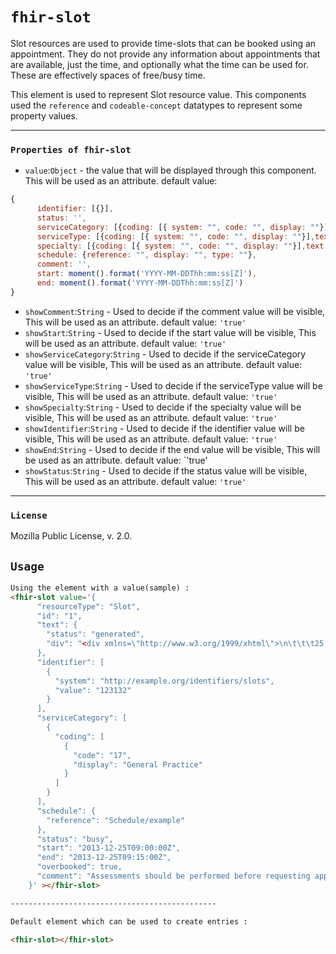 # `fhir-slot`

Slot resources are used to provide time-slots that can be booked using an appointment. They do not provide any information about appointments that are available, just the time, and optionally what the time can be used for. These are effectively spaces of free/busy time.

This element is used to represent Slot resource value. This components used the `reference` and `codeable-concept` datatypes to represent some property values.

---

### `Properties of fhir-slot`

* `value`:`Object` - the value that will be displayed through this component. This will be used as   an attribute. default value:

```javascript
{
      identifier: [{}],
      status: '', 
      serviceCategory: [{coding: [{ system: "", code: "", display: ""}],text: ""}],
      serviceType: [{coding: [{ system: "", code: "", display: ""}],text: ""}], 
      specialty: [{coding: [{ system: "", code: "", display: ""}],text: ""}],
      schedule: {reference: "", display: "", type: ""},
      comment: '',
      start: moment().format('YYYY-MM-DDThh:mm:ss[Z]'),
      end: moment().format('YYYY-MM-DDThh:mm:ss[Z]') 
}
```

- `showComment`:`String` - Used to decide if the comment value will be visible, This will be used as an attribute. default value: `'true'`
- `showStart`:`String` - Used to decide if the start value will be visible, This will be used as an attribute. default value: `'true'`
- `showServiceCategory`:`String` - Used to decide if the serviceCategory value will be visible, This will be used as an attribute. default value: `'true'`
- `showServiceType`:`String` - Used to decide if the serviceType value will be visible, This will be used as an attribute. default value: `'true'`
- `showSpecialty`:`String` - Used to decide if the specialty value will be visible, This will be used as an attribute. default value: `'true'`
- `showIdentifier`:`String` - Used to decide if the identifier value will be visible, This will be used as an attribute. default value: `'true'`
- `showEnd`:`String` - Used to decide if the end value will be visible, This will be used as an attribute. default value: `'true'
- `showStatus`:`String` - Used to decide if the status value will be visible, This will be used as an attribute. default value: `'true'`

---

### `License`

Mozilla Public License, v. 2.0.

## `Usage`

```html
Using the element with a value(sample) :
<fhir-slot value='{
      "resourceType": "Slot",
      "id": "1",
      "text": {
        "status": "generated",
        "div": "<div xmlns=\"http://www.w3.org/1999/xhtml\">\n\t\t\t25 Dec 2013 9:00am - 9:15am: <b>Busy</b> Physiotherapy\n\t\t</div>"
      },
      "identifier": [
        {
          "system": "http://example.org/identifiers/slots",
          "value": "123132"
        }
      ],
      "serviceCategory": [
        {
          "coding": [
            {
              "code": "17",
              "display": "General Practice"
            }
          ]
        }
      ],
      "schedule": {
        "reference": "Schedule/example"
      },
      "status": "busy",
      "start": "2013-12-25T09:00:00Z",
      "end": "2013-12-25T09:15:00Z",
      "overbooked": true,
      "comment": "Assessments should be performed before requesting appointments in this slot."
    }' ></fhir-slot>

----------------------------------------------

Default element which can be used to create entries : 

<fhir-slot></fhir-slot>
```
